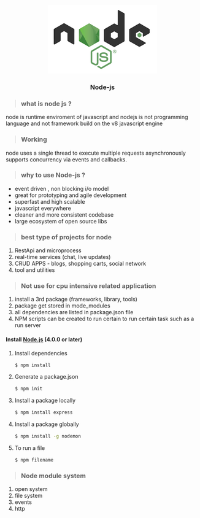 <div align="center">
<img src="assets/nodejs.png">
<h3> Node-js</h3>
</div>

> ### what is node js ?

node is runtime enviroment of javascript and nodejs is not programming language and not framework build on the v8 javascript engine

> ### Working

node uses a single thread to execute multiple requests asynchronously supports concurrency via events and callbacks. 

> ### why to use Node-js ?

* event driven , non blocking i/o model
* great for prototyping and agile development 
* superfast and high scalable 
* javascript everywhere 
* cleaner and more consistent codebase
* large ecosystem of open source libs

> ### best type of projects for node

1. RestApi and microprocess
2. real-time services (chat, live updates)
3. CRUD APPS - blogs, shopping carts, social network
4. tool and utilities

> ### Not use for cpu intensive related application

1. install a 3rd package (frameworks, library, tools)
2. package get stored in mode_modules
3. all dependencies are listed in package.json file
4. NPM scripts can be created to run certain to run certain task such as a run server

#### Install [Node.js](http://nodejs.org/) (4.0.0 or later)

1. Install dependencies
   ```sh
   $ npm install
   ```
2. Generate a package.json
   ```sh
   $ npm init
   ```
3. Install a package locally
   ```sh
   $ npm install express
   ```
4. Install a package globally
   ```sh
   $ npm install -g nodemon 
   ```
5. To run a file 
   ```sh
   $ npm filename 
   ```
> ### Node module system

1. open system 
2. file system
3. events
4. http